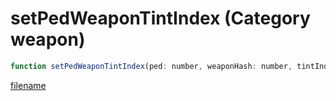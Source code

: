 # setPedWeaponTintIndex (Category weapon)

```js
function setPedWeaponTintIndex(ped: number, weaponHash: number, tintIndex: number): void
```

[filename](setPedWeaponTintIndex_m.md ':include')